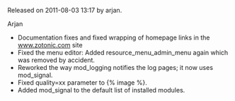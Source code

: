 Released on 2011-08-03 13:17 by arjan.

Arjan

*   Documentation fixes and fixed wrapping of homepage links in the www.zotonic.com site
*   Fixed the menu editor: Added resource\_menu\_admin\_menu again which was removed by accident.
*   Reworked the way mod\_logging notifies the log pages; it now uses mod\_signal.
*   Fixed quality=xx parameter to \{% image %\}.
*   Added mod\_signal to the default list of installed modules.
